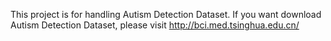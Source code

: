 This project is for handling Autism Detection Dataset.
If you want download Autism Detection Dataset, please visit http://bci.med.tsinghua.edu.cn/